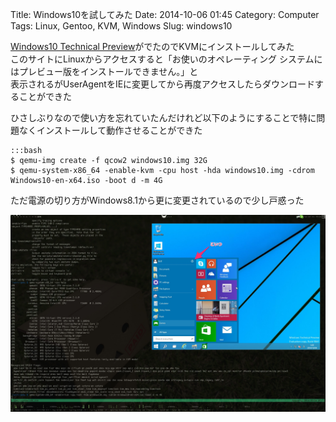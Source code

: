 Title: Windows10を試してみた
Date: 2014-10-06 01:45
Category: Computer
Tags: Linux, Gentoo, KVM, Windows
Slug: windows10

[Windows10 Technical Preview](http://windows.microsoft.com/ja-jp/windows/preview)がでたのでKVMにインストールしてみた  
このサイトにLinuxからアクセスすると「お使いのオペレーティング システムにはプレビュー版をインストールできません。」と  
表示されるがUserAgentをIEに変更してから再度アクセスしたらダウンロードすることができた

ひさしぶりなので使い方を忘れていたんだけれど以下のようにすることで特に問題なくインストールして動作させることができた

    :::bash
    $ qemu-img create -f qcow2 windows10.img 32G
    $ qemu-system-x86_64 -enable-kvm -cpu host -hda windows10.img -cdrom Windows10-en-x64.iso -boot d -m 4G

ただ電源の切り方がWindows8.1から更に変更されているので少し戸惑った

![Windows10 with KVM](/static/images/2014/10/windows10.jpg)
